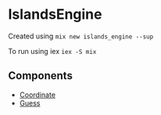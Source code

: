 # IslandsEngine

Created using `mix new islands_engine --sup`

To run using iex `iex -S mix`

## Components

- [Coordinate](coordinate.md)
- [Guess](guess.md)